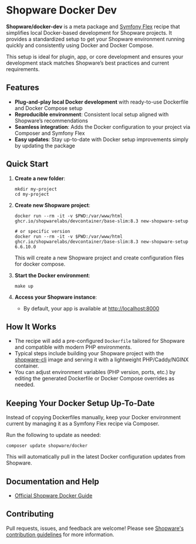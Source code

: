 # Shopware Docker Dev

**Shopware/docker-dev** is a meta package and [Symfony Flex](https://flex.symfony.com/) recipe that simplifies local Docker-based development for Shopware projects. It provides a standardized setup to get your Shopware environment running quickly and consistently using Docker and Docker Compose.

This setup is ideal for plugin, app, or core development and ensures your development stack matches Shopware’s best practices and current requirements.

## Features

- **Plug-and-play local Docker development** with ready-to-use Dockerfile and Docker Compose setup
- **Reproducible environment**: Consistent local setup aligned with Shopware’s recommendations
- **Seamless integration**: Adds the Docker configuration to your project via Composer and Symfony Flex
- **Easy updates**: Stay up-to-date with Docker setup improvements simply by updating the package

## Quick Start

1. **Create a new folder**:
    ```
    mkdir my-project
    cd my-project
    ```

2. **Create new Shopware project**:
    ```
    docker run --rm -it -v $PWD:/var/www/html ghcr.io/shopwarelabs/devcontainer/base-slim:8.3 new-shopware-setup

    # or specific version
    docker run --rm -it -v $PWD:/var/www/html ghcr.io/shopwarelabs/devcontainer/base-slim:8.3 new-shopware-setup 6.6.10.0
    ```

    This will create a new Shopware project and create configuration files for docker compose.

3. **Start the Docker environment**:
    ```
    make up
    ```

4. **Access your Shopware instance**:
    - By default, your app is available at [http://localhost:8000](http://localhost:8000)


## How It Works

- The recipe will add a pre-configured `Dockerfile` tailored for Shopware and compatible with modern PHP environments.
- Typical steps include building your Shopware project with the [shopware-cli](https://github.com/shopware/shopware-cli) image and serving it with a lightweight PHP/Caddy/NGINX container.
- You can adjust environment variables (PHP version, ports, etc.) by editing the generated Dockerfile or Docker Compose overrides as needed.


## Keeping Your Docker Setup Up-To-Date

Instead of copying Dockerfiles manually, keep your Docker environment current by managing it as a Symfony Flex recipe via Composer.

Run the following to update as needed:

```
composer update shopware/docker
```

This will automatically pull in the latest Docker configuration updates from Shopware.


## Documentation and Help

- [Official Shopware Docker Guide](https://developer.shopware.com/docs/guides/installation/setups/docker.html)

## Contributing

Pull requests, issues, and feedback are welcome! Please see [Shopware's contribution guidelines](https://github.com/shopware/platform/blob/trunk/CONTRIBUTING.md) for more information.
